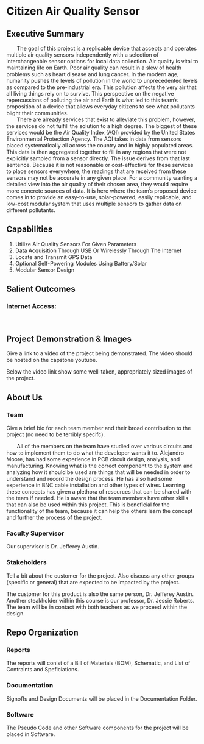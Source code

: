 # Citizen Air Quality Sensor

## Executive Summary

&nbsp;&nbsp;&nbsp;&nbsp;&nbsp;&nbsp; The goal of this project is a replicable device that accepts and operates multiple air quality sensors independently with a selection of interchangeable sensor options for local data collection.  Air quality is vital to maintaining life on Earth.  Poor air quality can result in a slew of health problems such as heart disease and lung cancer.  In the modern age, humanity pushes the levels of pollution in the world to unprecedented levels as compared to the pre-industrial era.  This pollution affects the very air that all living things rely on to survive.  This perspective on the negative repercussions of polluting the air and Earth is what led to this team’s proposition of a device that allows everyday citizens to see what pollutants blight their communities.  
&nbsp;&nbsp;&nbsp;&nbsp;&nbsp;&nbsp; There are already services that exist to alleviate this problem, however, the services do not fulfill the solution to a high degree.  The biggest of these services would be the Air Quality Index (AQI) provided by the United States Environmental Protection Agency.  The AQI takes in data from sensors placed systematically all across the country and in highly populated areas.  This data is then aggregated together to fill in any regions that were not explicitly sampled from a sensor directly.  The issue derives from that last sentence.  Because it is not reasonable or cost-effective for these services to place sensors everywhere, the readings that are received from these sensors may not be accurate in any given place.  For a community wanting a detailed view into the air quality of their chosen area, they would require more concrete sources of data.  It is here where the team’s proposed device comes in to provide an easy-to-use, solar-powered, easily replicable, and low-cost modular system that uses multiple sensors to gather data on different pollutants.



## Capabilities

1. Utilize Air Quality Sensors For Given Parameters
2. Data Acquisition Through USB Or Wirelessly Through The Internet
3. Locate and Transmit GPS Data
4. Optional Self-Powering Modules Using Battery/Solar
5. Modular Sensor Design

## Salient Outcomes

### Internet Access:

&nbsp;&nbsp;&nbsp;&nbsp;&nbsp;&nbsp;  

## Project Demonstration & Images

Give a link to a video of the project being demonstrated. The video should be hosted on the capstone youtube.

Below the video link show some well-taken, appropriately sized images of the project.


## About Us

### Team

Give a brief bio for each team member and their broad contribution to the project (no need to be terribly specifc).

&nbsp;&nbsp;&nbsp;&nbsp;&nbsp;&nbsp; All of the members on the team have studied over various circuits and how to implement them to do what the developer wants it to.
Alejandro Moore, has had some experience in PCB circuit design, analysis, and manufacturing.  Knowing what is the correct component to the system and analyzing how it should be used are things that will be needed in order to understand and record the design process. He has also had some experience in BNC cable installation and other types of wires. Learning these concepts has given a plethora of resources that can be shared with the team if needed. He is aware that the team members have other skills that can also be used within this project. This is beneficial for the functionality of the team, because it can help the others learn the concept and further the process of the project.

### Faculty Supervisor

Our supervisor is Dr. Jefferey Austin.

### Stakeholders

Tell a bit about the customer for the project. Also discuss any other groups (specific or general) that are expected to be impacted by the project.

The customer for this product is also the same person, Dr. Jefferey Austin. Another steakholder within this course is our professor, Dr. Jessie Roberts. The team will be in contact with both teachers as we proceed within the design.


## Repo Organization

### Reports

The reports will conist of a Bill of Materials (BOM), Schematic, and List of Contraints and Speficiations.

### Documentation

Signoffs and Design Documents will be placed in the Documentation Folder.

### Software

The Pseudo Code and other Software components for the project will be placed in Software. 
